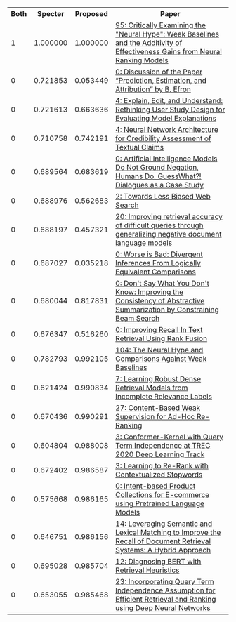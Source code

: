 <html><table><tr>
<th>Both</th>
<th>Specter</th>
<th>Proposed</th>
<th>Paper</th>
</tr>
<tr>
<td>1</td>
<td>1.000000</td>
<td>1.000000</td>
<td><a href="https://www.semanticscholar.org/paper/c9fb00ca4625c90e5d44ead3bd7e076a744ba169">95: Critically Examining the "Neural Hype": Weak Baselines and the Additivity of Effectiveness Gains from Neural Ranking Models</a></td>
</tr>
<tr>
<td>0</td>
<td>0.721853</td>
<td>0.053449</td>
<td><a href="https://www.semanticscholar.org/paper/830f30fa1758649b51117a359028c3fd64b74c91">0: Discussion of the Paper “Prediction, Estimation, and Attribution” by B. Efron</a></td>
</tr>
<tr>
<td>0</td>
<td>0.721613</td>
<td>0.663636</td>
<td><a href="https://www.semanticscholar.org/paper/bd6c708a535af588d90025a0e6cf17407bf65434">4: Explain, Edit, and Understand: Rethinking User Study Design for Evaluating Model Explanations</a></td>
</tr>
<tr>
<td>0</td>
<td>0.710758</td>
<td>0.742191</td>
<td><a href="https://www.semanticscholar.org/paper/e524a513018a1fc4916c62d5d43f0d4615a1c035">4: Neural Network Architecture for Credibility Assessment of Textual Claims</a></td>
</tr>
<tr>
<td>0</td>
<td>0.689564</td>
<td>0.683619</td>
<td><a href="https://www.semanticscholar.org/paper/9e3ff68ae2354ddbce42b450b0f6c23e14caca64">0: Artificial Intelligence Models Do Not Ground Negation, Humans Do. GuessWhat?! Dialogues as a Case Study</a></td>
</tr>
<tr>
<td>0</td>
<td>0.688976</td>
<td>0.562683</td>
<td><a href="https://www.semanticscholar.org/paper/835ac0e309fc774d33c566609b8849b813dbf897">2: Towards Less Biased Web Search</a></td>
</tr>
<tr>
<td>0</td>
<td>0.688197</td>
<td>0.457321</td>
<td><a href="https://www.semanticscholar.org/paper/90d61c36e881afd4c00ce83581402fc71c0090fa">20: Improving retrieval accuracy of difficult queries through generalizing negative document language models</a></td>
</tr>
<tr>
<td>0</td>
<td>0.687027</td>
<td>0.035218</td>
<td><a href="https://www.semanticscholar.org/paper/f415d7db97f3302921f3dd0fce85c68488fe9152">0: Worse is Bad: Divergent Inferences From Logically Equivalent Comparisons</a></td>
</tr>
<tr>
<td>0</td>
<td>0.680044</td>
<td>0.817831</td>
<td><a href="https://www.semanticscholar.org/paper/3fc0c3ddf1f1bf67ab8652eb565a59fb6d3ed94f">0: Don't Say What You Don't Know: Improving the Consistency of Abstractive Summarization by Constraining Beam Search</a></td>
</tr>
<tr>
<td>0</td>
<td>0.676347</td>
<td>0.516260</td>
<td><a href="https://www.semanticscholar.org/paper/ea215f67e050a11a3da317f95a0a4cf88e3b0469">0: Improving Recall In Text Retrieval Using Rank Fusion</a></td>
</tr>
<tr>
<td>0</td>
<td>0.782793</td>
<td>0.992105</td>
<td><a href="https://www.semanticscholar.org/paper/22d31d29606ca7c9617f249408f6b1d70c586862">104: The Neural Hype and Comparisons Against Weak Baselines</a></td>
</tr>
<tr>
<td>0</td>
<td>0.621424</td>
<td>0.990834</td>
<td><a href="https://www.semanticscholar.org/paper/a5ec58d2d6cb7d50a199f861982e8f7c7db48b8d">7: Learning Robust Dense Retrieval Models from Incomplete Relevance Labels</a></td>
</tr>
<tr>
<td>0</td>
<td>0.670436</td>
<td>0.990291</td>
<td><a href="https://www.semanticscholar.org/paper/e8bd38a75c12659b4aeb31e2f7199fcc5f591dfd">27: Content-Based Weak Supervision for Ad-Hoc Re-Ranking</a></td>
</tr>
<tr>
<td>0</td>
<td>0.604804</td>
<td>0.988008</td>
<td><a href="https://www.semanticscholar.org/paper/8a71eab6af179a39c8dfa8bffc7b57bf91fe98a6">3: Conformer-Kernel with Query Term Independence at TREC 2020 Deep Learning Track</a></td>
</tr>
<tr>
<td>0</td>
<td>0.672402</td>
<td>0.986587</td>
<td><a href="https://www.semanticscholar.org/paper/985f09dc440fbc8fc48856dcf1447bd6855f05cb">3: Learning to Re-Rank with Contextualized Stopwords</a></td>
</tr>
<tr>
<td>0</td>
<td>0.575668</td>
<td>0.986165</td>
<td><a href="https://www.semanticscholar.org/paper/f6304c63967ae385d22c29b7b512f9ed132d06ab">0: Intent-based Product Collections for E-commerce using Pretrained Language Models</a></td>
</tr>
<tr>
<td>0</td>
<td>0.646751</td>
<td>0.986156</td>
<td><a href="https://www.semanticscholar.org/paper/b0e93327242d4fb3bc0f9d5354db9a276b39d4ad">14: Leveraging Semantic and Lexical Matching to Improve the Recall of Document Retrieval Systems: A Hybrid Approach</a></td>
</tr>
<tr>
<td>0</td>
<td>0.695028</td>
<td>0.985704</td>
<td><a href="https://www.semanticscholar.org/paper/c5c053e3ddc969ed42e566b8dfe47ee4b872b2a8">12: Diagnosing BERT with Retrieval Heuristics</a></td>
</tr>
<tr>
<td>0</td>
<td>0.653055</td>
<td>0.985468</td>
<td><a href="https://www.semanticscholar.org/paper/7911cdf1b4f0cea5a184a63dae446874225b1b4d">23: Incorporating Query Term Independence Assumption for Efficient Retrieval and Ranking using Deep Neural Networks</a></td>
</tr>
</table></html>
